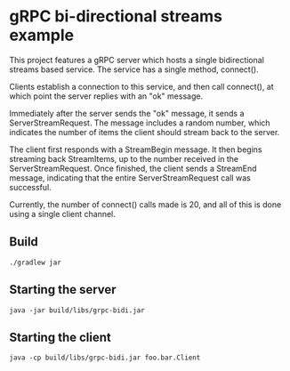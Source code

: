 # gRPC bi-directional streams example 

This project features a gRPC server which hosts a single bidirectional
streams based service. The service has a single method, connect().

Clients establish a connection to this service, and then call connect(),
at which point the server replies with an "ok" message.

Immediately after the server sends the "ok" message, it sends a ServerStreamRequest.
The message includes a random number, which indicates the number of items
the client should stream back to the server.

The client first responds with a StreamBegin message. It then begins
streaming back StreamItems, up to the number received in the ServerStreamRequest.
Once finished, the client sends a StreamEnd message, indicating that the
entire ServerStreamRequest call was successful.

Currently, the number of connect() calls made is 20, and all of this is
done using a single client channel.

## Build

`./gradlew jar`

## Starting the server

`java -jar build/libs/grpc-bidi.jar`

## Starting the client

`java -cp build/libs/grpc-bidi.jar foo.bar.Client`